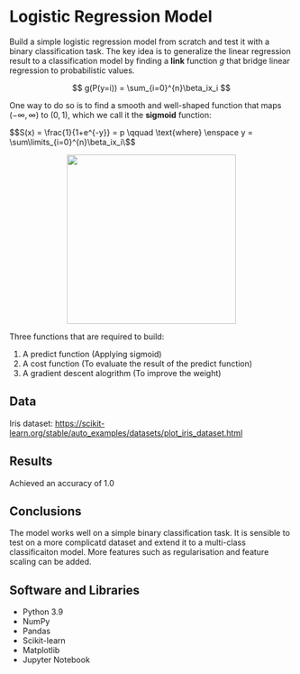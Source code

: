 # Logistic Regression Model
Build a simple logistic regression model from scratch and test it with a binary classification task. The key idea is to generalize the linear regression result to a classification model by finding a <b>link</b> function $g$ that bridge linear regression to probabilistic values.

$$ g(P(y=i)) = \sum_{i=0}^{n}\beta_ix_i $$

One way to do so is to find a smooth and well-shaped function that maps $(-\infty, \infty)$ to $(0, 1)$, which we call it the <b>sigmoid</b> function:

$$S(x) = \frac{1}{1+e^{-y}} = p \qquad \text{where} \enspace  y = \sum\limits_{i=0}^{n}\beta_ix_i\$$

<div align="center">
  <img src="img/sigmoid.png" alt-"sigmoid" width="300" height="300">
</div>

Three functions that are required to build:
1. A predict function (Applying sigmoid)
2. A cost function (To evaluate the result of the predict function)
3. A gradient descent alogrithm (To improve the weight)

## Data
Iris dataset: https://scikit-learn.org/stable/auto_examples/datasets/plot_iris_dataset.html


## Results
Achieved an accuracy of 1.0

## Conclusions
The model works well on a simple binary classification task. It is sensible to test on a more complicatd dataset and extend it to a multi-class classificaiton model. More features such as regularisation and feature scaling can be added.

## Software and Libraries
- Python 3.9
- NumPy
- Pandas
- Scikit-learn
- Matplotlib
- Jupyter Notebook
